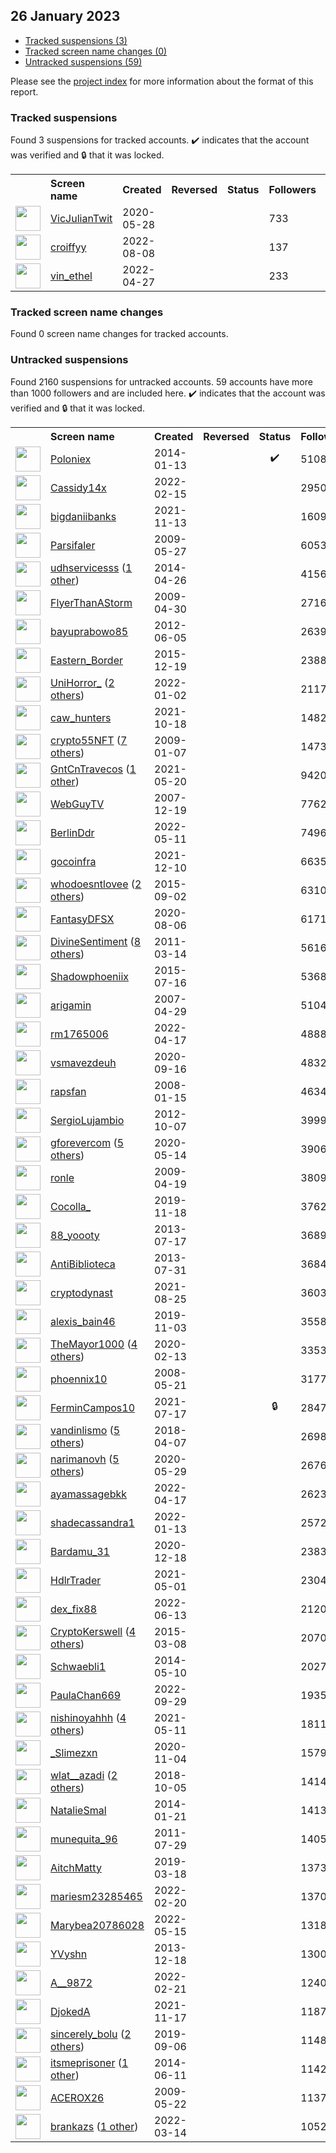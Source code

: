 ## 26 January 2023

* [Tracked suspensions (3)](#tracked-suspensions)
* [Tracked screen name changes (0)](#tracked-screen-name-changes)
* [Untracked suspensions (59)](#untracked-suspensions)

Please see the [project index](https://github.com/travisbrown/twitter-watch) for more information about the format of this report.

### Tracked suspensions

Found 3 suspensions for tracked accounts.
  ✔️ indicates that the account was verified and 🔒 that it was locked.

<table>
    <tr>
        <th></th>
        <th align="left">Screen name</th>
        <th align="left">Created</th>
        <th align="left">Reversed</th>
        <th align="left">Status</th>
        <th align="left">Followers</th>
        <th align="left">Ranking</th></tr>
    </tr>
        <tr>
            <td><a href="https://twitter.com/intent/user?user_id=1266059159188930560">
                <img src="https://pbs.twimg.com/profile_images/1586095765017051137/jWJQw7PL_normal.jpg" width="40px" height="40px" align="center"/></a>
            </td>
            <td>
                <a href="https://twitter.com/VicJulianTwit">VicJulianTwit</a></td>
            <td>2020-05-28</td>
            <td></td>
            <td align="center"></td>
            <td>733</td>
            <td>3313</td>
        </tr>
        <tr>
            <td><a href="https://twitter.com/intent/user?user_id=1556664199996231681">
                <img src="https://pbs.twimg.com/profile_images/1581630633188769792/9eqhl9oo_normal.jpg" width="40px" height="40px" align="center"/></a>
            </td>
            <td>
                <a href="https://twitter.com/croiffyy">croiffyy</a></td>
            <td>2022-08-08</td>
            <td></td>
            <td align="center"></td>
            <td>137</td>
            <td>30974</td>
        </tr>
        <tr>
            <td><a href="https://twitter.com/intent/user?user_id=1519269183208443904">
                <img src="https://abs.twimg.com/sticky/default_profile_images/default_profile_normal.png" width="40px" height="40px" align="center"/></a>
            </td>
            <td>
                <a href="https://twitter.com/vin_ethel">vin_ethel</a></td>
            <td>2022-04-27</td>
            <td></td>
            <td align="center"></td>
            <td>233</td>
            <td>45001</td>
        </tr></table>

### Tracked screen name changes

Found 0 screen name changes for tracked accounts.

### Untracked suspensions

Found 2160 suspensions for untracked accounts.
59 accounts have more than 1000 followers and are included here.
  ✔️ indicates that the account was verified and 🔒 that it was locked.

<table>
    <tr>
        <th></th>
        <th align="left">Screen name</th>
        <th align="left">Created</th>
        <th align="left">Reversed</th>
        <th align="left">Status</th>
        <th align="left">Followers</th>
    </tr>
        <tr>
            <td><a href="https://twitter.com/intent/user?user_id=2288889440">
                <img src="https://pbs.twimg.com/profile_images/1569924844548136961/FW9aabIB_normal.png" width="40px" height="40px" align="center"/></a>
            </td>
            <td>
                <a href="https://twitter.com/Poloniex">Poloniex</a></td>
            <td>2014-01-13</td>
            <td></td>
            <td align="center">✔️</td>
            <td>510802</td>
        </tr>
        <tr>
            <td><a href="https://twitter.com/intent/user?user_id=1493432024257814532">
                <img src="https://pbs.twimg.com/profile_images/1543877820090163200/QYVV3mUr_normal.jpg" width="40px" height="40px" align="center"/></a>
            </td>
            <td>
                <a href="https://twitter.com/Cassidy14x">Cassidy14x</a></td>
            <td>2022-02-15</td>
            <td></td>
            <td align="center"></td>
            <td>295049</td>
        </tr>
        <tr>
            <td><a href="https://twitter.com/intent/user?user_id=1459651625916633089">
                <img src="https://pbs.twimg.com/profile_images/1572520761562386435/3D13GbP2_normal.jpg" width="40px" height="40px" align="center"/></a>
            </td>
            <td>
                <a href="https://twitter.com/bigdaniibanks">bigdaniibanks</a></td>
            <td>2021-11-13</td>
            <td></td>
            <td align="center"></td>
            <td>160920</td>
        </tr>
        <tr>
            <td><a href="https://twitter.com/intent/user?user_id=42889960">
                <img src="https://pbs.twimg.com/profile_images/378800000802667981/5ed103d6a3c0dfc85651bf213873f45f_normal.jpeg" width="40px" height="40px" align="center"/></a>
            </td>
            <td>
                <a href="https://twitter.com/Parsifaler">Parsifaler</a></td>
            <td>2009-05-27</td>
            <td></td>
            <td align="center"></td>
            <td>60537</td>
        </tr>
        <tr>
            <td><a href="https://twitter.com/intent/user?user_id=2464039092">
                <img src="https://pbs.twimg.com/profile_images/1280885950311215104/_6kkyV8V_normal.jpg" width="40px" height="40px" align="center"/></a>
            </td>
            <td>
                <a href="https://twitter.com/udhservicesss">udhservicesss</a>&nbsp;(<a href="https://api.memory.lol/v1/tw/id/2464039092">1 other</a>)&nbsp;</td>
            <td>2014-04-26</td>
            <td></td>
            <td align="center"></td>
            <td>41560</td>
        </tr>
        <tr>
            <td><a href="https://twitter.com/intent/user?user_id=36795868">
                <img src="https://pbs.twimg.com/profile_images/759937280677126144/_wzDjxhJ_normal.jpg" width="40px" height="40px" align="center"/></a>
            </td>
            <td>
                <a href="https://twitter.com/FlyerThanAStorm">FlyerThanAStorm</a></td>
            <td>2009-04-30</td>
            <td></td>
            <td align="center"></td>
            <td>27160</td>
        </tr>
        <tr>
            <td><a href="https://twitter.com/intent/user?user_id=600372485">
                <img src="https://pbs.twimg.com/profile_images/1587493589055328257/FCvejQMx_normal.jpg" width="40px" height="40px" align="center"/></a>
            </td>
            <td>
                <a href="https://twitter.com/bayuprabowo85">bayuprabowo85</a></td>
            <td>2012-06-05</td>
            <td></td>
            <td align="center"></td>
            <td>26395</td>
        </tr>
        <tr>
            <td><a href="https://twitter.com/intent/user?user_id=4533172713">
                <img src="https://pbs.twimg.com/profile_images/1547468731802075137/68kPau1j_normal.jpg" width="40px" height="40px" align="center"/></a>
            </td>
            <td>
                <a href="https://twitter.com/Eastern_Border">Eastern_Border</a></td>
            <td>2015-12-19</td>
            <td></td>
            <td align="center"></td>
            <td>23887</td>
        </tr>
        <tr>
            <td><a href="https://twitter.com/intent/user?user_id=1477684013968015366">
                <img src="https://pbs.twimg.com/profile_images/1593796940734648323/3gEg3uiP_normal.jpg" width="40px" height="40px" align="center"/></a>
            </td>
            <td>
                <a href="https://twitter.com/UniHorror_">UniHorror_</a>&nbsp;(<a href="https://api.memory.lol/v1/tw/id/1477684013968015366">2 others</a>)&nbsp;</td>
            <td>2022-01-02</td>
            <td></td>
            <td align="center"></td>
            <td>21172</td>
        </tr>
        <tr>
            <td><a href="https://twitter.com/intent/user?user_id=1450097130002132995">
                <img src="https://pbs.twimg.com/profile_images/1598693352291057664/MTIR1kuA_normal.jpg" width="40px" height="40px" align="center"/></a>
            </td>
            <td>
                <a href="https://twitter.com/caw_hunters">caw_hunters</a></td>
            <td>2021-10-18</td>
            <td></td>
            <td align="center"></td>
            <td>14828</td>
        </tr>
        <tr>
            <td><a href="https://twitter.com/intent/user?user_id=18706693">
                <img src="https://pbs.twimg.com/profile_images/1595973347564834817/jeh5ff3V_normal.jpg" width="40px" height="40px" align="center"/></a>
            </td>
            <td>
                <a href="https://twitter.com/crypto55NFT">crypto55NFT</a>&nbsp;(<a href="https://api.memory.lol/v1/tw/id/18706693">7 others</a>)&nbsp;</td>
            <td>2009-01-07</td>
            <td></td>
            <td align="center"></td>
            <td>14733</td>
        </tr>
        <tr>
            <td><a href="https://twitter.com/intent/user?user_id=1395488529636016131">
                <img src="https://pbs.twimg.com/profile_images/1586549994936483843/rKimIFC__normal.jpg" width="40px" height="40px" align="center"/></a>
            </td>
            <td>
                <a href="https://twitter.com/GntCnTravecos">GntCnTravecos</a>&nbsp;(<a href="https://api.memory.lol/v1/tw/id/1395488529636016131">1 other</a>)&nbsp;</td>
            <td>2021-05-20</td>
            <td></td>
            <td align="center"></td>
            <td>9420</td>
        </tr>
        <tr>
            <td><a href="https://twitter.com/intent/user?user_id=11350202">
                <img src="https://pbs.twimg.com/profile_images/1592037954779652097/XNB3TU1r_normal.jpg" width="40px" height="40px" align="center"/></a>
            </td>
            <td>
                <a href="https://twitter.com/WebGuyTV">WebGuyTV</a></td>
            <td>2007-12-19</td>
            <td></td>
            <td align="center"></td>
            <td>7762</td>
        </tr>
        <tr>
            <td><a href="https://twitter.com/intent/user?user_id=1524303706103107585">
                <img src="https://pbs.twimg.com/profile_images/1524470975336697856/-y8eivsa_normal.jpg" width="40px" height="40px" align="center"/></a>
            </td>
            <td>
                <a href="https://twitter.com/BerlinDdr">BerlinDdr</a></td>
            <td>2022-05-11</td>
            <td></td>
            <td align="center"></td>
            <td>7496</td>
        </tr>
        <tr>
            <td><a href="https://twitter.com/intent/user?user_id=1469248494087307268">
                <img src="https://pbs.twimg.com/profile_images/1512847950678007820/9nqk5pW8_normal.jpg" width="40px" height="40px" align="center"/></a>
            </td>
            <td>
                <a href="https://twitter.com/gocoinfra">gocoinfra</a></td>
            <td>2021-12-10</td>
            <td></td>
            <td align="center"></td>
            <td>6635</td>
        </tr>
        <tr>
            <td><a href="https://twitter.com/intent/user?user_id=3521116816">
                <img src="https://pbs.twimg.com/profile_images/1284281135636283392/kI3xJAnH_normal.jpg" width="40px" height="40px" align="center"/></a>
            </td>
            <td>
                <a href="https://twitter.com/whodoesntlovee">whodoesntlovee</a>&nbsp;(<a href="https://api.memory.lol/v1/tw/id/3521116816">2 others</a>)&nbsp;</td>
            <td>2015-09-02</td>
            <td></td>
            <td align="center"></td>
            <td>6310</td>
        </tr>
        <tr>
            <td><a href="https://twitter.com/intent/user?user_id=1291414361500602373">
                <img src="https://pbs.twimg.com/profile_images/1549847853744390145/c45ZfBbv_normal.jpg" width="40px" height="40px" align="center"/></a>
            </td>
            <td>
                <a href="https://twitter.com/FantasyDFSX">FantasyDFSX</a></td>
            <td>2020-08-06</td>
            <td></td>
            <td align="center"></td>
            <td>6171</td>
        </tr>
        <tr>
            <td><a href="https://twitter.com/intent/user?user_id=265736238">
                <img src="https://pbs.twimg.com/profile_images/1598596141012099073/2k8bqvf3_normal.jpg" width="40px" height="40px" align="center"/></a>
            </td>
            <td>
                <a href="https://twitter.com/DivineSentiment">DivineSentiment</a>&nbsp;(<a href="https://api.memory.lol/v1/tw/id/265736238">8 others</a>)&nbsp;</td>
            <td>2011-03-14</td>
            <td></td>
            <td align="center"></td>
            <td>5616</td>
        </tr>
        <tr>
            <td><a href="https://twitter.com/intent/user?user_id=3379494784">
                <img src="https://pbs.twimg.com/profile_images/782680736532946944/Oy32le_4_normal.jpg" width="40px" height="40px" align="center"/></a>
            </td>
            <td>
                <a href="https://twitter.com/Shadowphoeniix">Shadowphoeniix</a></td>
            <td>2015-07-16</td>
            <td></td>
            <td align="center"></td>
            <td>5368</td>
        </tr>
        <tr>
            <td><a href="https://twitter.com/intent/user?user_id=5634002">
                <img src="https://pbs.twimg.com/profile_images/1183666428542537728/qgLZpOQ0_normal.jpg" width="40px" height="40px" align="center"/></a>
            </td>
            <td>
                <a href="https://twitter.com/arigamin">arigamin</a></td>
            <td>2007-04-29</td>
            <td></td>
            <td align="center"></td>
            <td>5104</td>
        </tr>
        <tr>
            <td><a href="https://twitter.com/intent/user?user_id=1515497521111576581">
                <img src="https://pbs.twimg.com/profile_images/1578585537560150016/OGQRHuIG_normal.jpg" width="40px" height="40px" align="center"/></a>
            </td>
            <td>
                <a href="https://twitter.com/rm1765006">rm1765006</a></td>
            <td>2022-04-17</td>
            <td></td>
            <td align="center"></td>
            <td>4888</td>
        </tr>
        <tr>
            <td><a href="https://twitter.com/intent/user?user_id=1306312422572150785">
                <img src="https://pbs.twimg.com/profile_images/1587893301323223044/dxGrofIX_normal.jpg" width="40px" height="40px" align="center"/></a>
            </td>
            <td>
                <a href="https://twitter.com/vsmavezdeuh">vsmavezdeuh</a></td>
            <td>2020-09-16</td>
            <td></td>
            <td align="center"></td>
            <td>4832</td>
        </tr>
        <tr>
            <td><a href="https://twitter.com/intent/user?user_id=12254582">
                <img src="https://pbs.twimg.com/profile_images/442046090418716672/QLmcDTB6_normal.png" width="40px" height="40px" align="center"/></a>
            </td>
            <td>
                <a href="https://twitter.com/rapsfan">rapsfan</a></td>
            <td>2008-01-15</td>
            <td></td>
            <td align="center"></td>
            <td>4634</td>
        </tr>
        <tr>
            <td><a href="https://twitter.com/intent/user?user_id=866815759">
                <img src="https://pbs.twimg.com/profile_images/1584688471783915520/YPqhiBim_normal.jpg" width="40px" height="40px" align="center"/></a>
            </td>
            <td>
                <a href="https://twitter.com/SergioLujambio">SergioLujambio</a></td>
            <td>2012-10-07</td>
            <td></td>
            <td align="center"></td>
            <td>3999</td>
        </tr>
        <tr>
            <td><a href="https://twitter.com/intent/user?user_id=1260884922337640448">
                <img src="https://pbs.twimg.com/profile_images/1555613463401345024/WiYwf0eu_normal.jpg" width="40px" height="40px" align="center"/></a>
            </td>
            <td>
                <a href="https://twitter.com/gforevercom">gforevercom</a>&nbsp;(<a href="https://api.memory.lol/v1/tw/id/1260884922337640448">5 others</a>)&nbsp;</td>
            <td>2020-05-14</td>
            <td></td>
            <td align="center"></td>
            <td>3906</td>
        </tr>
        <tr>
            <td><a href="https://twitter.com/intent/user?user_id=33064516">
                <img src="https://pbs.twimg.com/profile_images/1539815781277413376/qzRKp0ch_normal.jpg" width="40px" height="40px" align="center"/></a>
            </td>
            <td>
                <a href="https://twitter.com/ronle">ronle</a></td>
            <td>2009-04-19</td>
            <td></td>
            <td align="center"></td>
            <td>3809</td>
        </tr>
        <tr>
            <td><a href="https://twitter.com/intent/user?user_id=1196318188541104128">
                <img src="https://pbs.twimg.com/profile_images/1563467843135385600/U_zD1E9E_normal.jpg" width="40px" height="40px" align="center"/></a>
            </td>
            <td>
                <a href="https://twitter.com/Cocolla_">Cocolla_</a></td>
            <td>2019-11-18</td>
            <td></td>
            <td align="center"></td>
            <td>3762</td>
        </tr>
        <tr>
            <td><a href="https://twitter.com/intent/user?user_id=1601636125">
                <img src="https://pbs.twimg.com/profile_images/1591394082701643783/x8iHdvWs_normal.jpg" width="40px" height="40px" align="center"/></a>
            </td>
            <td>
                <a href="https://twitter.com/88_yoooty">88_yoooty</a></td>
            <td>2013-07-17</td>
            <td></td>
            <td align="center"></td>
            <td>3689</td>
        </tr>
        <tr>
            <td><a href="https://twitter.com/intent/user?user_id=1635931274">
                <img src="https://pbs.twimg.com/profile_images/378800000220787405/f505c5098e64eb4c081c75ec3ec2303f_normal.jpeg" width="40px" height="40px" align="center"/></a>
            </td>
            <td>
                <a href="https://twitter.com/AntiBiblioteca">AntiBiblioteca</a></td>
            <td>2013-07-31</td>
            <td></td>
            <td align="center"></td>
            <td>3684</td>
        </tr>
        <tr>
            <td><a href="https://twitter.com/intent/user?user_id=1430510740067205124">
                <img src="https://pbs.twimg.com/profile_images/1486429291328032775/ih1LzLOW_normal.jpg" width="40px" height="40px" align="center"/></a>
            </td>
            <td>
                <a href="https://twitter.com/cryptodynast">cryptodynast</a></td>
            <td>2021-08-25</td>
            <td></td>
            <td align="center"></td>
            <td>3603</td>
        </tr>
        <tr>
            <td><a href="https://twitter.com/intent/user?user_id=1190948015395278848">
                <img src="https://pbs.twimg.com/profile_images/1190948668800679936/RWgdP02d_normal.jpg" width="40px" height="40px" align="center"/></a>
            </td>
            <td>
                <a href="https://twitter.com/alexis_bain46">alexis_bain46</a></td>
            <td>2019-11-03</td>
            <td></td>
            <td align="center"></td>
            <td>3558</td>
        </tr>
        <tr>
            <td><a href="https://twitter.com/intent/user?user_id=1228079225170735105">
                <img src="https://pbs.twimg.com/profile_images/1576174271948283904/6bMV5QcZ_normal.jpg" width="40px" height="40px" align="center"/></a>
            </td>
            <td>
                <a href="https://twitter.com/TheMayor1000">TheMayor1000</a>&nbsp;(<a href="https://api.memory.lol/v1/tw/id/1228079225170735105">4 others</a>)&nbsp;</td>
            <td>2020-02-13</td>
            <td></td>
            <td align="center"></td>
            <td>3353</td>
        </tr>
        <tr>
            <td><a href="https://twitter.com/intent/user?user_id=14850587">
                <img src="https://pbs.twimg.com/profile_images/1515668823885729801/pX1Ojur6_normal.jpg" width="40px" height="40px" align="center"/></a>
            </td>
            <td>
                <a href="https://twitter.com/phoennix10">phoennix10</a></td>
            <td>2008-05-21</td>
            <td></td>
            <td align="center"></td>
            <td>3177</td>
        </tr>
        <tr>
            <td><a href="https://twitter.com/intent/user?user_id=1416531895727255552">
                <img src="https://pbs.twimg.com/profile_images/1584645807885602817/t1w26DBn_normal.jpg" width="40px" height="40px" align="center"/></a>
            </td>
            <td>
                <a href="https://twitter.com/FerminCampos10">FerminCampos10</a></td>
            <td>2021-07-17</td>
            <td></td>
            <td align="center">🔒</td>
            <td>2847</td>
        </tr>
        <tr>
            <td><a href="https://twitter.com/intent/user?user_id=982437736719187969">
                <img src="https://pbs.twimg.com/profile_images/1594284831726338051/mMJgPaQj_normal.jpg" width="40px" height="40px" align="center"/></a>
            </td>
            <td>
                <a href="https://twitter.com/vandinlismo">vandinlismo</a>&nbsp;(<a href="https://api.memory.lol/v1/tw/id/982437736719187969">5 others</a>)&nbsp;</td>
            <td>2018-04-07</td>
            <td></td>
            <td align="center"></td>
            <td>2698</td>
        </tr>
        <tr>
            <td><a href="https://twitter.com/intent/user?user_id=1266428950177292288">
                <img src="https://pbs.twimg.com/profile_images/1559857118773219328/rspuAkEj_normal.jpg" width="40px" height="40px" align="center"/></a>
            </td>
            <td>
                <a href="https://twitter.com/narimanovh">narimanovh</a>&nbsp;(<a href="https://api.memory.lol/v1/tw/id/1266428950177292288">5 others</a>)&nbsp;</td>
            <td>2020-05-29</td>
            <td></td>
            <td align="center"></td>
            <td>2676</td>
        </tr>
        <tr>
            <td><a href="https://twitter.com/intent/user?user_id=1515815775759704066">
                <img src="https://pbs.twimg.com/profile_images/1515816061106544640/vP7ZsvsN_normal.jpg" width="40px" height="40px" align="center"/></a>
            </td>
            <td>
                <a href="https://twitter.com/ayamassagebkk">ayamassagebkk</a></td>
            <td>2022-04-17</td>
            <td></td>
            <td align="center"></td>
            <td>2623</td>
        </tr>
        <tr>
            <td><a href="https://twitter.com/intent/user?user_id=1481672264118591492">
                <img src="https://pbs.twimg.com/profile_images/1568475752911233025/7ngmfH8T_normal.jpg" width="40px" height="40px" align="center"/></a>
            </td>
            <td>
                <a href="https://twitter.com/shadecassandra1">shadecassandra1</a></td>
            <td>2022-01-13</td>
            <td></td>
            <td align="center"></td>
            <td>2572</td>
        </tr>
        <tr>
            <td><a href="https://twitter.com/intent/user?user_id=1340083326514847745">
                <img src="https://pbs.twimg.com/profile_images/1575321301564243968/-lGSVBLB_normal.jpg" width="40px" height="40px" align="center"/></a>
            </td>
            <td>
                <a href="https://twitter.com/Bardamu_31">Bardamu_31</a></td>
            <td>2020-12-18</td>
            <td></td>
            <td align="center"></td>
            <td>2383</td>
        </tr>
        <tr>
            <td><a href="https://twitter.com/intent/user?user_id=1388538408243396608">
                <img src="https://pbs.twimg.com/profile_images/1527862399104999424/ymmvNOAl_normal.jpg" width="40px" height="40px" align="center"/></a>
            </td>
            <td>
                <a href="https://twitter.com/HdlrTrader">HdlrTrader</a></td>
            <td>2021-05-01</td>
            <td></td>
            <td align="center"></td>
            <td>2304</td>
        </tr>
        <tr>
            <td><a href="https://twitter.com/intent/user?user_id=1536471418770268160">
                <img src="https://pbs.twimg.com/profile_images/1581125727122067457/KuyEq-qO_normal.jpg" width="40px" height="40px" align="center"/></a>
            </td>
            <td>
                <a href="https://twitter.com/dex_fix88">dex_fix88</a></td>
            <td>2022-06-13</td>
            <td></td>
            <td align="center"></td>
            <td>2120</td>
        </tr>
        <tr>
            <td><a href="https://twitter.com/intent/user?user_id=3079742145">
                <img src="https://pbs.twimg.com/profile_images/1588108358061641728/aIowrbBJ_normal.jpg" width="40px" height="40px" align="center"/></a>
            </td>
            <td>
                <a href="https://twitter.com/CryptoKerswell">CryptoKerswell</a>&nbsp;(<a href="https://api.memory.lol/v1/tw/id/3079742145">4 others</a>)&nbsp;</td>
            <td>2015-03-08</td>
            <td></td>
            <td align="center"></td>
            <td>2070</td>
        </tr>
        <tr>
            <td><a href="https://twitter.com/intent/user?user_id=2539781841">
                <img src="https://pbs.twimg.com/profile_images/1062004227717902338/8WhXSBP2_normal.jpg" width="40px" height="40px" align="center"/></a>
            </td>
            <td>
                <a href="https://twitter.com/Schwaebli1">Schwaebli1</a></td>
            <td>2014-05-10</td>
            <td></td>
            <td align="center"></td>
            <td>2027</td>
        </tr>
        <tr>
            <td><a href="https://twitter.com/intent/user?user_id=1575339101401784321">
                <img src="https://pbs.twimg.com/profile_images/1575339410341744640/3fLqbjyQ_normal.jpg" width="40px" height="40px" align="center"/></a>
            </td>
            <td>
                <a href="https://twitter.com/PaulaChan669">PaulaChan669</a></td>
            <td>2022-09-29</td>
            <td></td>
            <td align="center"></td>
            <td>1935</td>
        </tr>
        <tr>
            <td><a href="https://twitter.com/intent/user?user_id=1392006947201683457">
                <img src="https://pbs.twimg.com/profile_images/1590335270725246978/WlYKjLKk_normal.jpg" width="40px" height="40px" align="center"/></a>
            </td>
            <td>
                <a href="https://twitter.com/nishinoyahhh">nishinoyahhh</a>&nbsp;(<a href="https://api.memory.lol/v1/tw/id/1392006947201683457">4 others</a>)&nbsp;</td>
            <td>2021-05-11</td>
            <td></td>
            <td align="center"></td>
            <td>1811</td>
        </tr>
        <tr>
            <td><a href="https://twitter.com/intent/user?user_id=1324052820333633537">
                <img src="https://pbs.twimg.com/profile_images/1572952243678093312/n3pMdAz8_normal.jpg" width="40px" height="40px" align="center"/></a>
            </td>
            <td>
                <a href="https://twitter.com/_Slimezxn">_Slimezxn</a></td>
            <td>2020-11-04</td>
            <td></td>
            <td align="center"></td>
            <td>1579</td>
        </tr>
        <tr>
            <td><a href="https://twitter.com/intent/user?user_id=1048172569134845952">
                <img src="https://pbs.twimg.com/profile_images/1592080891437846529/O6Cs6LPA_normal.jpg" width="40px" height="40px" align="center"/></a>
            </td>
            <td>
                <a href="https://twitter.com/wlat__azadi">wlat__azadi</a>&nbsp;(<a href="https://api.memory.lol/v1/tw/id/1048172569134845952">2 others</a>)&nbsp;</td>
            <td>2018-10-05</td>
            <td></td>
            <td align="center"></td>
            <td>1414</td>
        </tr>
        <tr>
            <td><a href="https://twitter.com/intent/user?user_id=2294850730">
                <img src="https://pbs.twimg.com/profile_images/1584254662009671683/GWDfHyKe_normal.jpg" width="40px" height="40px" align="center"/></a>
            </td>
            <td>
                <a href="https://twitter.com/NatalieSmal">NatalieSmal</a></td>
            <td>2014-01-21</td>
            <td></td>
            <td align="center"></td>
            <td>1413</td>
        </tr>
        <tr>
            <td><a href="https://twitter.com/intent/user?user_id=344829156">
                <img src="https://pbs.twimg.com/profile_images/602010851156041729/fckeQSNc_normal.jpg" width="40px" height="40px" align="center"/></a>
            </td>
            <td>
                <a href="https://twitter.com/munequita_96">munequita_96</a></td>
            <td>2011-07-29</td>
            <td></td>
            <td align="center"></td>
            <td>1405</td>
        </tr>
        <tr>
            <td><a href="https://twitter.com/intent/user?user_id=1107753604272832512">
                <img src="https://pbs.twimg.com/profile_images/1595775385660170241/THkon6K4_normal.jpg" width="40px" height="40px" align="center"/></a>
            </td>
            <td>
                <a href="https://twitter.com/AitchMatty">AitchMatty</a></td>
            <td>2019-03-18</td>
            <td></td>
            <td align="center"></td>
            <td>1373</td>
        </tr>
        <tr>
            <td><a href="https://twitter.com/intent/user?user_id=1495535664145829891">
                <img src="https://pbs.twimg.com/profile_images/1553817707962933250/vSXF_PRg_normal.jpg" width="40px" height="40px" align="center"/></a>
            </td>
            <td>
                <a href="https://twitter.com/mariesm23285465">mariesm23285465</a></td>
            <td>2022-02-20</td>
            <td></td>
            <td align="center"></td>
            <td>1370</td>
        </tr>
        <tr>
            <td><a href="https://twitter.com/intent/user?user_id=1525786478730788864">
                <img src="https://pbs.twimg.com/profile_images/1547704874388770817/R0ZtCDlh_normal.jpg" width="40px" height="40px" align="center"/></a>
            </td>
            <td>
                <a href="https://twitter.com/Marybea20786028">Marybea20786028</a></td>
            <td>2022-05-15</td>
            <td></td>
            <td align="center"></td>
            <td>1318</td>
        </tr>
        <tr>
            <td><a href="https://twitter.com/intent/user?user_id=2251781390">
                <img src="https://pbs.twimg.com/profile_images/1120444807112011777/eC4OAFeU_normal.png" width="40px" height="40px" align="center"/></a>
            </td>
            <td>
                <a href="https://twitter.com/YVyshn">YVyshn</a></td>
            <td>2013-12-18</td>
            <td></td>
            <td align="center"></td>
            <td>1300</td>
        </tr>
        <tr>
            <td><a href="https://twitter.com/intent/user?user_id=1495737233311256578">
                <img src="https://pbs.twimg.com/profile_images/1521778320056233987/t8hZDp6b_normal.jpg" width="40px" height="40px" align="center"/></a>
            </td>
            <td>
                <a href="https://twitter.com/A__9872">A__9872</a></td>
            <td>2022-02-21</td>
            <td></td>
            <td align="center"></td>
            <td>1240</td>
        </tr>
        <tr>
            <td><a href="https://twitter.com/intent/user?user_id=1461031569527767043">
                <img src="https://pbs.twimg.com/profile_images/1461031724092047364/J_vDj5Yh_normal.png" width="40px" height="40px" align="center"/></a>
            </td>
            <td>
                <a href="https://twitter.com/DjokedA">DjokedA</a></td>
            <td>2021-11-17</td>
            <td></td>
            <td align="center"></td>
            <td>1187</td>
        </tr>
        <tr>
            <td><a href="https://twitter.com/intent/user?user_id=1169764509776564225">
                <img src="https://pbs.twimg.com/profile_images/1582748302591803392/YcYQhuIL_normal.jpg" width="40px" height="40px" align="center"/></a>
            </td>
            <td>
                <a href="https://twitter.com/sincerely_bolu">sincerely_bolu</a>&nbsp;(<a href="https://api.memory.lol/v1/tw/id/1169764509776564225">2 others</a>)&nbsp;</td>
            <td>2019-09-06</td>
            <td></td>
            <td align="center"></td>
            <td>1148</td>
        </tr>
        <tr>
            <td><a href="https://twitter.com/intent/user?user_id=2600936315">
                <img src="https://pbs.twimg.com/profile_images/1592617178720780291/XSnYuQHF_normal.jpg" width="40px" height="40px" align="center"/></a>
            </td>
            <td>
                <a href="https://twitter.com/itsmeprisoner">itsmeprisoner</a>&nbsp;(<a href="https://api.memory.lol/v1/tw/id/2600936315">1 other</a>)&nbsp;</td>
            <td>2014-06-11</td>
            <td></td>
            <td align="center"></td>
            <td>1142</td>
        </tr>
        <tr>
            <td><a href="https://twitter.com/intent/user?user_id=41871969">
                <img src="https://pbs.twimg.com/profile_images/444973684583718912/Uvb9pgM7_normal.jpeg" width="40px" height="40px" align="center"/></a>
            </td>
            <td>
                <a href="https://twitter.com/ACEROX26">ACEROX26</a></td>
            <td>2009-05-22</td>
            <td></td>
            <td align="center"></td>
            <td>1137</td>
        </tr>
        <tr>
            <td><a href="https://twitter.com/intent/user?user_id=1503252581253931011">
                <img src="https://pbs.twimg.com/profile_images/1578990643153891329/rRdmDqSH_normal.png" width="40px" height="40px" align="center"/></a>
            </td>
            <td>
                <a href="https://twitter.com/brankazs">brankazs</a>&nbsp;(<a href="https://api.memory.lol/v1/tw/id/1503252581253931011">1 other</a>)&nbsp;</td>
            <td>2022-03-14</td>
            <td></td>
            <td align="center"></td>
            <td>1052</td>
        </tr></table>
